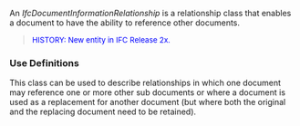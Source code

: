 An _IfcDocumentInformationRelationship_ is a relationship class that enables a document to have the ability to reference other documents.

> <font color="#0000FF" size="-1">HISTORY: New entity in IFC
		Release 2x.</font>

### Use Definitions
This class can be used to describe relationships in which one document may reference one or more other sub documents or where a document is used as a replacement for another document (but where both the original and the replacing document need to be retained).